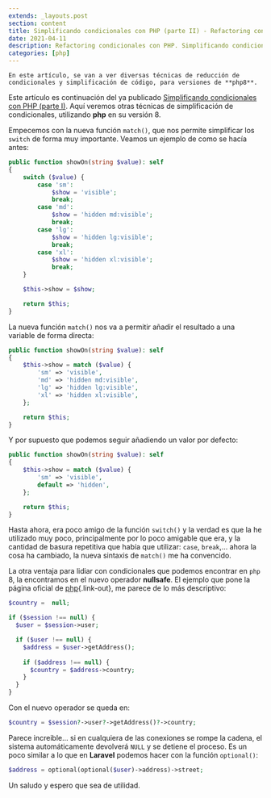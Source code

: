 ```yaml
---
extends: _layouts.post
section: content
title: Simplificando condicionales con PHP (parte II) - Refactoring conditionals
date: 2021-04-11
description: Refactoring condicionales con PHP. Simplificando condicionales y bucles con PHP
categories: [php]
---
```


    En este artículo, se van a ver diversas técnicas de reducción de condicionales y simplificación de código, para versiones de **php8**.

Este artículo es continuación del ya publicado [Simplificando condicionales con PHP (parte I)](https://daguilar.dev/blog/php_simplificando-condicionales-en-php-refactoring/). Aquí veremos otras técnicas de simplificación de condicionales, utilizando **php** en su versión 8.

Empecemos con la nueva función `match()`, que nos permite simplificar los `switch` de forma muy importante. Veamos un ejemplo de como se hacía antes:

```php
public function showOn(string $value): self
{
    switch ($value) {
        case 'sm':
            $show = 'visible';
            break;
        case 'md':
            $show = 'hidden md:visible';
            break;
        case 'lg':
            $show = 'hidden lg:visible';
            break;
        case 'xl':
            $show = 'hidden xl:visible';
            break;
    }

    $this->show = $show;

    return $this;
}
```

La nueva función `match()` nos va a permitir añadir el resultado a una variable de forma directa:

```php
public function showOn(string $value): self
{
    $this->show = match ($value) {
        'sm' => 'visible',
        'md' => 'hidden md:visible',
        'lg' => 'hidden lg:visible',
        'xl' => 'hidden xl:visible',
    };

    return $this;
}
```

Y por supuesto que podemos seguir añadiendo un valor por defecto:

```php
public function showOn(string $value): self
{
    $this->show = match ($value) {
        'sm' => 'visible',
        default => 'hidden',
    };

    return $this;
}
```

Hasta ahora, era poco amigo de la función `switch()` y la verdad es que la he utilizado muy poco, principalmente por lo poco amigable que era, y la cantidad de basura repetitiva que había que utilizar: `case`, `break`,... ahora la cosa ha cambiado, la nueva sintaxis de `match()` me ha convencido.

La otra ventaja para lidiar con condicionales que podemos encontrar en `php` 8, la encontramos en el nuevo operador **nullsafe**. El ejemplo que pone la página oficial de [php](https://www.php.net/releases/8.0/es.php){.link-out}, me parece de lo más descriptivo:

```php
$country =  null;

if ($session !== null) {
  $user = $session->user;

  if ($user !== null) {
    $address = $user->getAddress();
 
    if ($address !== null) {
      $country = $address->country;
    }
  }
}
```

Con el nuevo operador se queda en:

```php
$country = $session?->user?->getAddress()?->country;
```

Parece increible... si en cualquiera de las conexiones se rompe la cadena, el sistema automáticamente devolverá `NULL` y se detiene el proceso. Es un poco similar a lo que en **Laravel** podemos hacer con la función `optional()`:

```php
$address = optional(optional($user)->address)->street;
```

Un saludo y espero que sea de utilidad.
